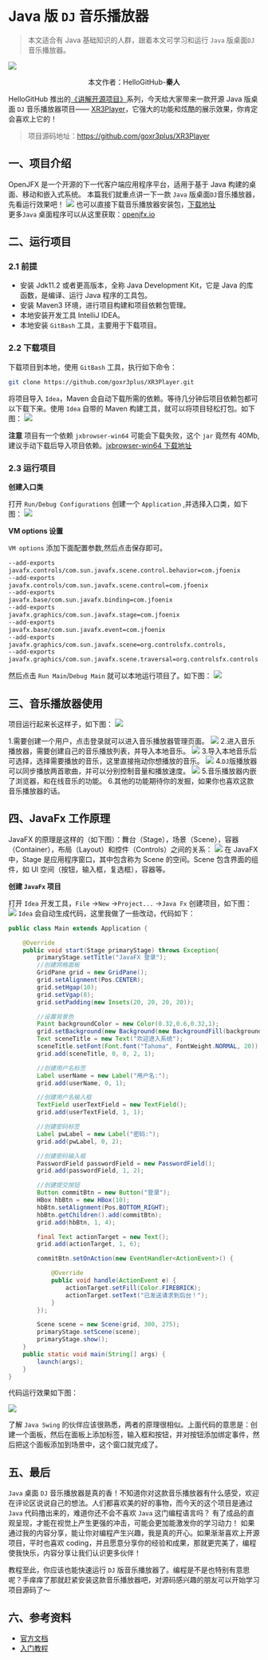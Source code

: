 #  Java 版 `DJ` 音乐播放器

> 本文适合有 Java 基础知识的人群，跟着本文可学习和运行 `Java` 版桌面`DJ`音乐播放器。

![](./images/0.jpg)

<p align="center">本文作者：HelloGitHub-<strong>秦人</strong></p>

HelloGitHub 推出的[《讲解开源项目》](https://github.com/HelloGitHub-Team/Article)系列，今天给大家带来一款开源 Java 版桌面 `DJ` 音乐播放器项目—— [XR3Player](https://github.com/goxr3plus/XR3Player)，它强大的功能和炫酷的展示效果，你肯定会喜欢上它的！ 

> 项目源码地址：https://github.com/goxr3plus/XR3Player


## 一、项目介绍
OpenJFX 是一个开源的下一代客户端应用程序平台，适用于基于 Java 构建的桌面、移动和嵌入式系统。
本篇我们就重点讲一下一款 `Java` 版桌面`DJ`音乐播放器，先看运行效果吧！
![](./images/0.gif)
也可以直接下载音乐播放器安装包，[下载地址](https://xr3player.netlify.com/)<br/>
更多`Java` 桌面程序可以从这里获取：[openjfx.io](https://openjfx.io/)

## 二、运行项目

### 2.1 前提

- 安装 Jdk11.2 或者更高版本，全称 Java Development Kit，它是 Java 的库函数，是编译、运行 Java 程序的工具包。
- 安装 Maven3 环境，进行项目构建和项目依赖包管理。
- 本地安装开发工具 IntelliJ IDEA。
- 本地安装 `GitBash` 工具，主要用于下载项目。

### 2.2 下载项目

下载项目到本地，使用 `GitBash` 工具，执行如下命令：

```bash
git clone https://github.com/goxr3plus/XR3Player.git

```
将项目导入 `Idea`，Maven 会自动下载所需的依赖。等待几分钟后项目依赖包都可以下载下来。使用 `Idea` 自带的 Maven 构建工具，就可以将项目轻松打包。如下图：
![](./images/1.png)

**注意**
项目有一个依赖 `jxbrowser-win64` 可能会下载失败，这个 `jar` 竟然有 40Mb,建议手动下载后导入项目依赖。[jxbrowser-win64 下载地址](https://jxbrowser.support.teamdev.com/support/discussions/topics/9000054587)


### 2.3 运行项目

**创建入口类**

打开 `Run/Debug Configurations` 创建一个 `Application` ,并选择入口类，如下图：
![](./images/2.png)

**VM options 设置**

`VM options` 添加下面配置参数,然后点击保存即可。

```bash
--add-exports
javafx.controls/com.sun.javafx.scene.control.behavior=com.jfoenix
--add-exports
javafx.controls/com.sun.javafx.scene.control=com.jfoenix
--add-exports
javafx.base/com.sun.javafx.binding=com.jfoenix
--add-exports
javafx.graphics/com.sun.javafx.stage=com.jfoenix
--add-exports
javafx.base/com.sun.javafx.event=com.jfoenix
--add-exports
javafx.graphics/com.sun.javafx.scene=org.controlsfx.controls,
--add-exports
javafx.graphics/com.sun.javafx.scene.traversal=org.controlsfx.controls

```
然后点击 `Run Main`/`Debug Main` 就可以本地运行项目了。如下图：
![](./images/3.png)

## 三、音乐播放器使用

项目运行起来长这样子，如下图：
![](./images/4.png)

1.需要创建一个用户，点击登录就可以进入音乐播放器管理页面。
![](./images/5.png)
2.进入音乐播放器，需要创建自己的音乐播放列表，并导入本地音乐。
![](./images/6.png)
3.导入本地音乐后可选择，选择需要播放的音乐，这里直接拖动你想播放的音乐。
![](./images/7.png)
4.`DJ`版播放器可以同步播放两首歌曲，并可以分别控制音量和播放速度。
![](./images/8.png)
5.音乐播放器内嵌了浏览器，和在线音乐的功能。
6.其他的功能期待你的发掘，如果你也喜欢这款音乐播放器的话。

## 四、JavaFx 工作原理

JavaFX 的原理是这样的（如下图）：舞台（Stage），场景（Scene），容器（Container），布局（Layout）和控件（Controls）之间的关系：
![](./images/9.png)
在 JavaFX 中，Stage 是应用程序窗口，其中包含称为 Scene 的空间。Scene 包含界面的组件，如 UI 空间（按钮，输入框，复选框），容器等。


**创建 `JavaFx` 项目**

打开 `Idea` 开发工具，`File` ->`New` ->`Project...` ->`Java Fx` 创建项目，如下图：
![](images/10.png)
`Idea` 会自动生成代码，这里我做了一些改动，代码如下：

```java
public class Main extends Application {

    @Override
    public void start(Stage primaryStage) throws Exception{
        primaryStage.setTitle("JavaFX 登录");
        //创建网格面板
        GridPane grid = new GridPane();
        grid.setAlignment(Pos.CENTER);
        grid.setHgap(10);
        grid.setVgap(8);
        grid.setPadding(new Insets(20, 20, 20, 20));

        //设置背景色
        Paint backgroundColor = new Color(0.32,0.6,0.32,1);
        grid.setBackground(new Background(new BackgroundFill(backgroundColor,null,null)));
        Text sceneTitle = new Text("欢迎进入系统");
        sceneTitle.setFont(Font.font("Tahoma", FontWeight.NORMAL, 20));
        grid.add(sceneTitle, 0, 0, 2, 1);

        //创建用户名标签
        Label userName = new Label("用户名:");
        grid.add(userName, 0, 1);

        //创建用户名输入框
        TextField userTextField = new TextField();
        grid.add(userTextField, 1, 1);

        //创建密码标签
        Label pwLabel = new Label("密码:");
        grid.add(pwLabel, 0, 2);

        //创建密码输入框
        PasswordField passwordField = new PasswordField();
        grid.add(passwordField, 1, 2);

        //创建提交按钮
        Button commitBtn = new Button("登录");
        HBox hbBtn = new HBox(10);
        hbBtn.setAlignment(Pos.BOTTOM_RIGHT);
        hbBtn.getChildren().add(commitBtn);
        grid.add(hbBtn, 1, 4);

        final Text actionTarget = new Text();
        grid.add(actionTarget, 1, 6);

        commitBtn.setOnAction(new EventHandler<ActionEvent>() {

            @Override
            public void handle(ActionEvent e) {
                actionTarget.setFill(Color.FIREBRICK);
                actionTarget.setText("已发送请求到后台！");
            }
        });

        Scene scene = new Scene(grid, 300, 275);
        primaryStage.setScene(scene);
        primaryStage.show();
    }
    public static void main(String[] args) {
        launch(args);
    }
}
```
代码运行效果如下图：

![](images/11.png)

了解 `Java Swing` 的伙伴应该很熟悉，两者的原理很相似。上面代码的意思是：创建一个面板，然后在面板上添加标签，输入框和按钮，并对按钮添加绑定事件，然后把这个面板添加到场景中，这个窗口就完成了。


## 五、最后

`Java` 桌面 `DJ` 音乐播放器是真的香！不知道你对这款音乐播放器有什么感受，欢迎在评论区说说自己的想法。人们都喜欢美的好的事物，而今天的这个项目是通过 `Java` 代码撸出来的，难道你还不会不喜欢 `Java` 这门编程语言吗？ 有了成品的直观呈现，才能在视觉上产生更强的冲击，可能会更加能激发你的学习动力！ 如果通过我的内容分享，能让你对编程产生兴趣，我是真的开心。如果渐渐喜欢上开源项目，平时也喜欢 coding，并且愿意分享你的经验和成果，那就更完美了，编程使我快乐，内容分享让我们认识更多伙伴！

教程至此，你应该也能快速运行 `DJ` 版音乐播放器了。编程是不是也特别有意思呢？手痒痒了那就赶紧安装这款音乐播放器吧，对源码感兴趣的朋友可以开始学习项目源码了～

## 六、参考资料
- [官方文档](https://openjfx.io/openjfx-docs/)
- [入门教程](https://www.yiibai.com/javafx/javafx-tutorial-for-beginners.html)


